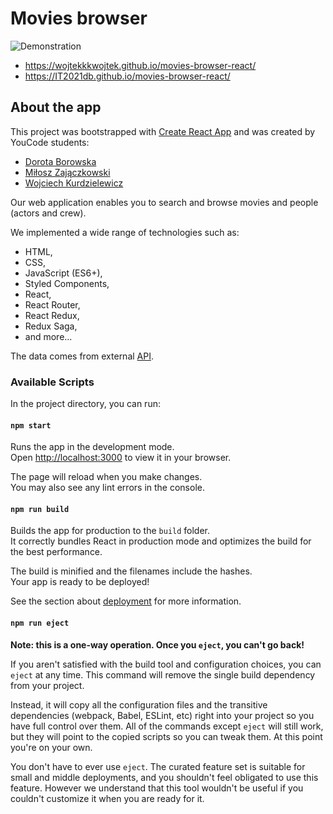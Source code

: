 # Movies browser

![Demonstration](/Demo2.gif)

* https://wojtekkkwojtek.github.io/movies-browser-react/
* https://IT2021db.github.io/movies-browser-react/

## About the app

This project was bootstrapped with [Create React App](https://github.com/facebook/create-react-app) and was created by YouCode students: 
* [Dorota Borowska](https://github.com/IT2021db) 
* [Miłosz Zajączkowski](https://github.com/miloszzaj)
* [Wojciech Kurdzielewicz](https://github.com/wojtekkkwojtek)

Our web application enables you to search and browse movies and people (actors and crew).

We implemented a wide range of technologies such as: 

- HTML,
- CSS,
- JavaScript (ES6+),
- Styled Components,
- React,
- React Router,
- React Redux,
- Redux Saga,
- and more...

The data comes from external [API](https://www.themoviedb.org/).


### Available Scripts

In the project directory, you can run:

#### `npm start`

Runs the app in the development mode.\
Open [http://localhost:3000](http://localhost:3000) to view it in your browser.

The page will reload when you make changes.\
You may also see any lint errors in the console.

#### `npm run build`

Builds the app for production to the `build` folder.\
It correctly bundles React in production mode and optimizes the build for the best performance.

The build is minified and the filenames include the hashes.\
Your app is ready to be deployed!

See the section about [deployment](https://facebook.github.io/create-react-app/docs/deployment) for more information.

#### `npm run eject`

**Note: this is a one-way operation. Once you `eject`, you can't go back!**

If you aren't satisfied with the build tool and configuration choices, you can `eject` at any time. This command will remove the single build dependency from your project.

Instead, it will copy all the configuration files and the transitive dependencies (webpack, Babel, ESLint, etc) right into your project so you have full control over them. All of the commands except `eject` will still work, but they will point to the copied scripts so you can tweak them. At this point you're on your own.

You don't have to ever use `eject`. The curated feature set is suitable for small and middle deployments, and you shouldn't feel obligated to use this feature. However we understand that this tool wouldn't be useful if you couldn't customize it when you are ready for it.
